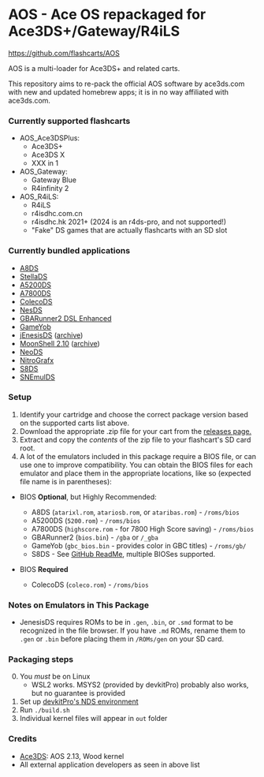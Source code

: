 # AOS - Ace OS repackaged for Ace3DS+/Gateway/R4iLS

https://github.com/flashcarts/AOS

AOS is a multi-loader for Ace3DS+ and related carts.

This repository aims to re-pack the official AOS software by ace3ds.com with new and updated homebrew apps; it is in no way affiliated with ace3ds.com.

### Currently supported flashcarts

- AOS_Ace3DSPlus:
    - Ace3DS+
    - Ace3DS X
    - XXX in 1
- AOS_Gateway:
    - Gateway Blue
    - R4infinity 2
- AOS_R4iLS:
    - R4iLS
    - r4isdhc.com.cn
    - r4isdhc.hk 2021+ (2024 is an r4ds-pro, and not supported!)
    - "Fake" DS games that are actually flashcarts with an SD slot

### Currently bundled applications

- [A8DS](https://github.com/wavemotion-dave/A8DS)
- [StellaDS](https://github.com/wavemotion-dave/StellaDS)
- [A5200DS](https://github.com/wavemotion-dave/A5200DS)
- [A7800DS](https://github.com/wavemotion-dave/A7800DS)
- [ColecoDS](https://github.com/wavemotion-dave/ColecoDS)
- [NesDS](https://github.com/DS-Homebrew/NesDS)
- [GBARunner2 DSL Enhanced](https://github.com/unresolvedsymbol/GBARunner2-DSL-Enhanced)
- [GameYob](https://github.com/Stewmath/GameYob)
- [jEnesisDS](http://www.workingdesign.de/projects/jenesisds.php) ([archive](http://web.archive.org/web/20220813181438/http://www.workingdesign.de/projects/jenesisds.php))
- [MoonShell 2.10](http://home.att.ne.jp/blue/moonlight) ([archive](http://web.archive.org/web/20111018193827/http://home.att.ne.jp:80/blue/moonlight/))
- [NeoDS](https://groups.google.com/g/neods)
- [NitroGrafx](https://github.com/FluBBaOfWard/NitroGrafx)
- [S8DS](https://github.com/FluBBaOfWard/S8DS)
- [SNEmulDS](https://bitbucket.org/Coto88/snemulds)

### Setup

1. Identify your cartridge and choose the correct package version based on the supported carts list above.
2. Download the appropriate .zip file for your cart from the [releases page.](https://github.com/flashcarts/AOS/releases/latest)
3. Extract and copy the *contents* of the zip file to your flashcart's SD card root.
4. A lot of the emulators included in this package require a BIOS file, or can use one to improve compatibility. You can obtain the BIOS files for each emulator and place them in the appropriate locations, like so (expected file name is in parentheses):

- BIOS **Optional**, but Highly Recommended:
   - A8DS (`atarixl.rom`, `atariosb.rom`, or `ataribas.rom`) - `/roms/bios`
   - A5200DS (`5200.rom`) - `/roms/bios`
   - A7800DS (`highscore.rom` - for 7800 High Score saving) - `/roms/bios`
   - GBARunner2 (`bios.bin`) - `/gba` or `/_gba`
   - GameYob (`gbc_bios.bin` - provides color in GBC titles) - `/roms/gb/`
   - S8DS - See [GitHub ReadMe](https://github.com/FluBBaOfWard/S8DS), multiple BIOSes supported.
 
- BIOS **Required**
   - ColecoDS (`coleco.rom`) - `/roms/bios`

### Notes on Emulators in This Package
- JenesisDS requires ROMs to be in `.gen`, `.bin`, or `.smd` format to be recognized in the file browser. If you have `.md` ROMs, rename them to `.gen` or `.bin` before placing them in `/ROMs/gen` on your SD card.

### Packaging steps

0. You *must* be on Linux
    - WSL2 works. MSYS2 (provided by devkitPro) probably also works, but no guarantee is provided
1. Set up [devkitPro's NDS environment](https://devkitpro.org/wiki/Getting_Started)
1. Run `./build.sh`
1. Individual kernel files will appear in `out` folder


### Credits

- [Ace3DS](http://www.ace3ds.com): AOS 2.13, Wood kernel
- All external application developers as seen in above list

